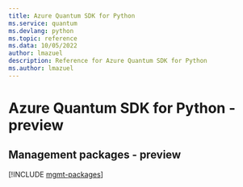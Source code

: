 ```yaml
---
title: Azure Quantum SDK for Python
ms.service: quantum
ms.devlang: python
ms.topic: reference
ms.data: 10/05/2022
author: lmazuel
description: Reference for Azure Quantum SDK for Python
ms.author: lmazuel
---
```

# Azure Quantum SDK for Python - preview

## Management packages - preview
[!INCLUDE [mgmt-packages](quantum-mgmt-index.md)]
